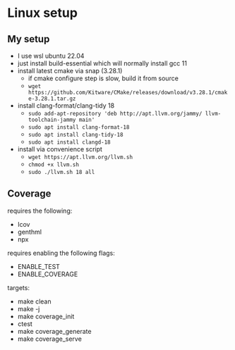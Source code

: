 # Linux setup

## My setup

- I use wsl ubuntu 22.04
- just install build-essential which will normally install gcc 11
- install latest cmake via snap (3.28.1)
    - if cmake configure step is slow, build it from source
    - `wget https://github.com/Kitware/CMake/releases/download/v3.28.1/cmake-3.28.1.tar.gz`
- install clang-format/clang-tidy 18
    - `sudo add-apt-repository 'deb http://apt.llvm.org/jammy/ llvm-toolchain-jammy main'`
    - `sudo apt install clang-format-18`
    - `sudo apt install clang-tidy-18`
    - `sudo apt install clangd-18`
- install via convenience script
    - `wget https://apt.llvm.org/llvm.sh`
    - `chmod +x llvm.sh`
    - `sudo ./llvm.sh 18 all`
    
## Coverage

requires the following:
- lcov
- genthml
- npx

requires enabling the following flags:
- ENABLE_TEST
- ENABLE_COVERAGE

targets:
- make clean
- make -j
- make coverage_init
- ctest
- make coverage_generate
- make coverage_serve
